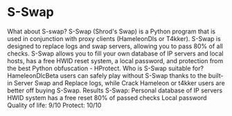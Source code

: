 # S-Swap
What about S-swap?
S-Swap (Shrod's Swap) is a Python program that is used in conjunction with proxy clients (HameleonDls or T4kker). S-Swap is designed to replace logs and swap servers, allowing you to pass 80% of all checks. S-Swap allows you to fill your own database of IP servers and local hosts, has a free HWID reset system, a local password, and protection from the best Python obfuscation - HProtect. Who is S-Swap suitable for? HameleonDlcBeta users can safely play without S-Swap thanks to the built-in Server Swap and Replace logs, while Crack Hameleon or t4kker users are better off buying S-Swap.
Results S-Swap:
Personal database of IP servers
HWID system has a free reset
80% of passed checks
Local password
Quality of life: 9/10
Protect: 10/10
